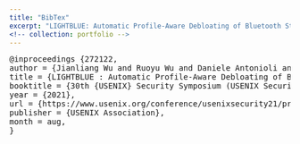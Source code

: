 ```yaml
---
title: "BibTex"
excerpt: "LIGHTBLUE: Automatic Profile-Aware Debloating of Bluetooth Stacks"
<!-- collection: portfolio -->
---
```


<pre>
@inproceedings {272122,
author = {Jianliang Wu and Ruoyu Wu and Daniele Antonioli and Mathias Payer and Nils Ole Tippenhauer and Dongyan Xu and Dave (Jing) Tian and Antonio Bianchi},
title = {LIGHTBLUE : Automatic Profile-Aware Debloating of Bluetooth Stacks},
booktitle = {30th {USENIX} Security Symposium (USENIX Security 21)},
year = {2021},
url = {https://www.usenix.org/conference/usenixsecurity21/presentation/wu-jianliang},
publisher = {USENIX Association},
month = aug,
}
</pre>